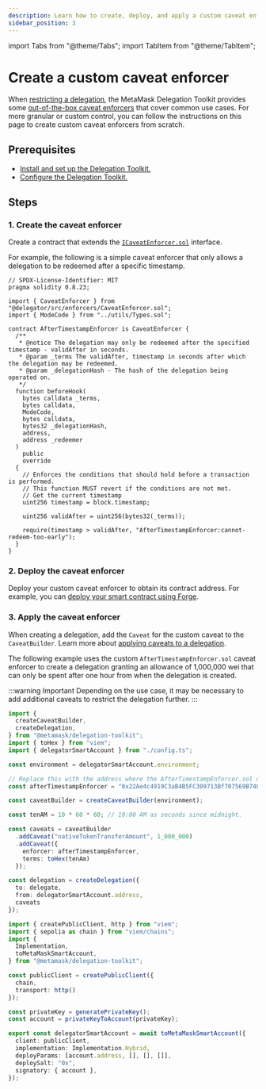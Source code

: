 ```yaml
---
description: Learn how to create, deploy, and apply a custom caveat enforcer
sidebar_position: 3
---
```


import Tabs from "@theme/Tabs"; 
import TabItem from "@theme/TabItem";

# Create a custom caveat enforcer

When [restricting a delegation](restrict-delegation.md), the MetaMask Delegation Toolkit provides some [out-of-the-box caveat enforcers](../../reference/caveats.md)
that cover common use cases.
For more granular or custom control, you can follow the instructions on this page to create custom caveat enforcers from scratch.

## Prerequisites

- [Install and set up the Delegation Toolkit.](../../get-started/install.md)
- [Configure the Delegation Toolkit.](../configure.md)

## Steps

### 1. Create the caveat enforcer

Create a contract that extends the
[`ICaveatEnforcer.sol`](https://github.com/MetaMask/delegation-framework/blob/main/src/interfaces/ICaveatEnforcer.sol)
interface.

For example, the following is a simple caveat enforcer that only allows a delegation to be redeemed after a specific timestamp.

```solidity title="AfterTimestampEnforcer.sol"
// SPDX-License-Identifier: MIT
pragma solidity 0.8.23;

import { CaveatEnforcer } from "@delegator/src/enforcers/CaveatEnforcer.sol";
import { ModeCode } from "../utils/Types.sol";

contract AfterTimestampEnforcer is CaveatEnforcer {
  /**
   * @notice The delegation may only be redeemed after the specified timestamp - validAfter in seconds.
   * @param _terms The validAfter, timestamp in seconds after which the delegation may be redeemed.
   * @param _delegationHash - The hash of the delegation being operated on.
   */
  function beforeHook(
    bytes calldata _terms,
    bytes calldata,
    ModeCode,
    bytes calldata,
    bytes32 _delegationHash,
    address,
    address _redeemer
  )
    public
    override
  {
    // Enforces the conditions that should hold before a transaction is performed.
    // This function MUST revert if the conditions are not met.
    // Get the current timestamp
    uint256 timestamp = block.timestamp;

    uint256 validAfter = uint256(bytes32(_terms));

    require(timestamp > validAfter, "AfterTimestampEnforcer:cannot-redeem-too-early");
  }
}
```

### 2. Deploy the caveat enforcer

Deploy your custom caveat enforcer to obtain its contract address.
For example, you can [deploy your smart contract using Forge](https://book.getfoundry.sh/forge/deploying).

### 3. Apply the caveat enforcer

When creating a delegation, add the `Caveat` for the custom caveat to the `CaveatBuilder`.
Learn more about [applying caveats to a delegation](restrict-delegation.md).

The following example uses the custom `AfterTimestampEnforcer.sol` caveat enforcer to create a delegation granting
an allowance of 1,000,000 wei that can only be spent after one hour from when the delegation is created.

:::warning Important
Depending on the use case, it may be necessary to add additional caveats to restrict the delegation further.
:::

<Tabs>
<TabItem value="example.ts">

```typescript
import {
  createCaveatBuilder,
  createDelegation,
} from "@metamask/delegation-toolkit";
import { toHex } from "viem";
import { delegatorSmartAccount } from "./config.ts";

const environment = delegatorSmartAccount.environment;

// Replace this with the address where the AfterTimestampEnforcer.sol contract is deployed.
const afterTimestampEnforcer = "0x22Ae4c4919C3aB4B5FC309713Bf707569B74876F";

const caveatBuilder = createCaveatBuilder(environment);

const tenAM = 10 * 60 * 60; // 10:00 AM as seconds since midnight.

const caveats = caveatBuilder
  .addCaveat("nativeTokenTransferAmount", 1_000_000)
  .addCaveat({
    enforcer: afterTimestampEnforcer,
    terms: toHex(tenAm)
  });

const delegation = createDelegation({
  to: delegate,
  from: delegatorSmartAccount.address,
  caveats
});
```


</TabItem>

<TabItem value="config.ts">

```typescript
import { createPublicClient, http } from "viem";
import { sepolia as chain } from "viem/chains";
import { 
  Implementation, 
  toMetaMaskSmartAccount,
} from "@metamask/delegation-toolkit";

const publicClient = createPublicClient({
  chain,
  transport: http()
});

const privateKey = generatePrivateKey(); 
const account = privateKeyToAccount(privateKey);

export const delegatorSmartAccount = await toMetaMaskSmartAccount({
  client: publicClient,
  implementation: Implementation.Hybrid,
  deployParams: [account.address, [], [], []],
  deploySalt: "0x",
  signatory: { account },
});
```

</TabItem>
</Tabs>
